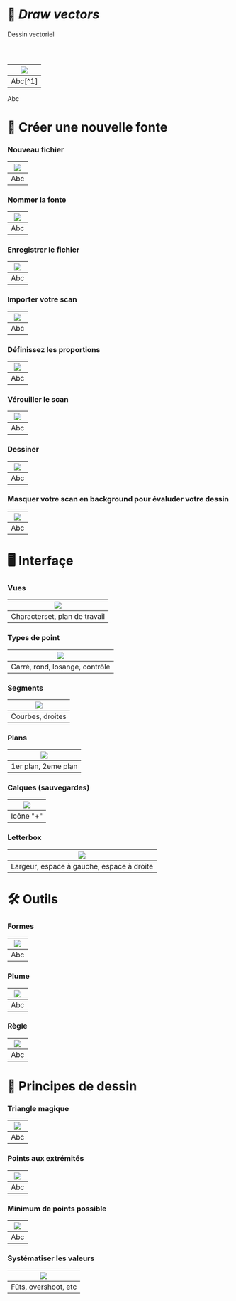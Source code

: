 # 📐 *Draw vectors*
  Dessin vectoriel
### &nbsp;

|![](links/Illusion.gif) |
|:---:|
| Abc[^1]           |

Abc

# 📝 Créer une nouvelle fonte

### Nouveau fichier

|![](links/Contraste.gif) |
|:---:|
| Abc           |

### Nommer la fonte

|![](links/Contraste.gif) |
|:---:|
| Abc           |

### Enregistrer le fichier

|![](links/Contraste.gif) |
|:---:|
| Abc           |

### Importer votre scan

|![](links/Contraste.gif) |
|:---:|
| Abc           |

### Définissez les proportions

|![](links/Contraste.gif) |
|:---:|
| Abc           |

### Vérouiller le scan

|![](links/Contraste.gif) |
|:---:|
| Abc           |

### Dessiner

|![](links/Contraste.gif) |
|:---:|
| Abc           |

### Masquer votre scan en background pour évaluder votre dessin

|![](links/Contraste.gif) |
|:---:|
| Abc           |

# 🖥️ Interfaçe

### Vues

|![](links/Contraste.gif) |
|:---:|
| Characterset, plan de travail           |

### Types de point

|![](links/Contraste.gif) |
|:---:|
| Carré, rond, losange, contrôle           |

### Segments

|![](links/Contraste.gif) |
|:---:|
| Courbes, droites           |

### Plans

|![](links/Contraste.gif) |
|:---:|
| 1er plan, 2eme plan           |

### Calques (sauvegardes)

|![](links/Contraste.gif) |
|:---:|
| Icône "+"           |

### Letterbox

|![](links/Contraste.gif) |
|:---:|
| Largeur, espace à gauche, espace à droite           |

# 🛠️ Outils

### Formes

|![](links/Contraste.gif) |
|:---:|
| Abc           |

### Plume

|![](links/Contraste.gif) |
|:---:|
| Abc           |

### Règle

|![](links/Contraste.gif) |
|:---:|
| Abc           |

# 📏 Principes de dessin

### Triangle magique

|![](links/Contraste.gif) |
|:---:|
| Abc           |

### Points aux extrémités

|![](links/Contraste.gif) |
|:---:|
| Abc           |

### Minimum de points possible

|![](links/Contraste.gif) |
|:---:|
| Abc           |

### Systématiser les valeurs

|![](links/Contraste.gif) |
|:---:|
| Fûts, overshoot, etc           |
